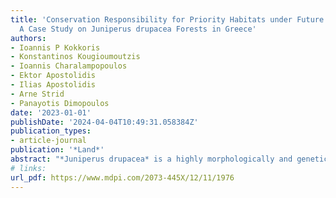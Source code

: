 ```yaml
---
title: 'Conservation Responsibility for Priority Habitats under Future Climate Conditions:
  A Case Study on Juniperus drupacea Forests in Greece'
authors:
- Ioannis P Kokkoris
- Konstantinos Kougioumoutzis
- Ioannis Charalampopoulos
- Ektor Apostolidis
- Ilias Apostolidis
- Arne Strid
- Panayotis Dimopoulos
date: '2023-01-01'
publishDate: '2024-04-04T10:49:31.058384Z'
publication_types:
- article-journal
publication: '*Land*'
abstract: "*Juniperus drupacea* is a highly morphologically and genetically differentiated Tertiary relict, displaying a disjunct geographical range in the eastern Mediterranean. Being a thermophilous, light-demanding, and moderately drought-resistant tree, it survived the past climatic oscillations via altitudinal migration. The species has its westernmost range limit, and its only populations in the EU, in Mts Parnon and Taygetos (Greece). These populations are genetically isolated and distinct compared to their Asian counterparts. For Europe, *Juniperus drupacea* is categorized as an endangered species by the IUCN. *Juniperus drupacea* forests constitute a priority habitat for conservation in the EU. However, the species’ conservation status has never been assessed in Greece and the same applies to its climate and land-use change assessment. As Greece is already facing the short-term impacts of climate- and human-induced land-use change, studies dealing with the potential long-term climate- and land-use change effects on rare plant species distribution are urgently needed to implement efficient conservation management plans. Our research employs species distribution models, considering multiple climate scenarios and abiotic factors across different timeframes (2020s, 2050s, 2080s), factoring in the potential threat of forest fires. Additionally, we assess the species’ extinction risk at the European level, according to IUCN Criteria A and B. Study findings indicate significant habitat changes and an elevated extinction risk for *Juniperus drupacea* in Greece. To safeguard this priority habitat, informed conservation strategies, management plans, and policy making are recommended, based on our scientific insights."
# links:
url_pdf: https://www.mdpi.com/2073-445X/12/11/1976
---
```

